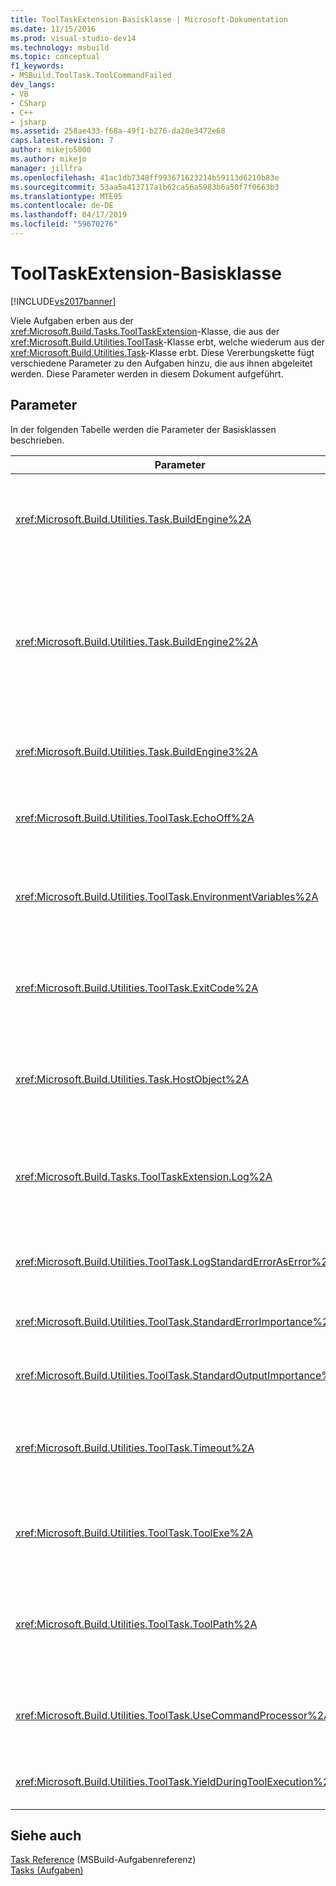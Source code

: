 ```yaml
---
title: ToolTaskExtension-Basisklasse | Microsoft-Dokumentation
ms.date: 11/15/2016
ms.prod: visual-studio-dev14
ms.technology: msbuild
ms.topic: conceptual
f1_keywords:
- MSBuild.ToolTask.ToolCommandFailed
dev_langs:
- VB
- CSharp
- C++
- jsharp
ms.assetid: 258ae433-f68a-49f1-b276-da20e3472e68
caps.latest.revision: 7
author: mikejo5000
ms.author: mikejo
manager: jillfra
ms.openlocfilehash: 41ac1db7348ff993671623214b59113d6210b83e
ms.sourcegitcommit: 53aa5a413717a1b62ca56a5983b6a50f7f0663b3
ms.translationtype: MTE95
ms.contentlocale: de-DE
ms.lasthandoff: 04/17/2019
ms.locfileid: "59670276"
---
```

# <a name="tooltaskextension-base-class"></a>ToolTaskExtension-Basisklasse
[!INCLUDE[vs2017banner](../includes/vs2017banner.md)]

Viele Aufgaben erben aus der <xref:Microsoft.Build.Tasks.ToolTaskExtension>-Klasse, die aus der <xref:Microsoft.Build.Utilities.ToolTask>-Klasse erbt, welche wiederum aus der <xref:Microsoft.Build.Utilities.Task>-Klasse erbt. Diese Vererbungskette fügt verschiedene Parameter zu den Aufgaben hinzu, die aus ihnen abgeleitet werden. Diese Parameter werden in diesem Dokument aufgeführt.  
  
## <a name="parameters"></a>Parameter  
 In der folgenden Tabelle werden die Parameter der Basisklassen beschrieben.  
  
|Parameter|Beschreibung|  
|---------------|-----------------|  
|<xref:Microsoft.Build.Utilities.Task.BuildEngine%2A>|Optionaler <xref:Microsoft.Build.Framework.IBuildEngine> -Parameter.<br /><br /> Gibt die für die Aufgaben verfügbare Build-Engine-Schnittstelle an. Die Build-Engine legt diesen Parameter automatisch fest, damit Aufgaben zurückgerufen werden können.|  
|<xref:Microsoft.Build.Utilities.Task.BuildEngine2%2A>|Optionaler <xref:Microsoft.Build.Framework.IBuildEngine2> -Parameter.<br /><br /> Gibt die für die Aufgaben verfügbare Build-Engine-Schnittstelle an. Die Build-Engine legt diesen Parameter automatisch fest, damit Aufgaben zurückgerufen werden können.<br /><br /> Hierbei handelt es sich um eine benutzerfreundliche Eigenschaft. Daher müssen die von dieser Klasse erbenden Aufgabenautoren den Wert nicht von `IBuildEngine` zu `IBuildEngine2` umwandeln.|  
|<xref:Microsoft.Build.Utilities.Task.BuildEngine3%2A>|Optionaler <xref:Microsoft.Build.Framework.IBuildEngine3> -Parameter.<br /><br /> Gibt die durch den Host bereitgestellte Build-Engine-Schnittstelle an.|  
|<xref:Microsoft.Build.Utilities.ToolTask.EchoOff%2A>|Optionaler `bool` -Parameter.<br /><br /> Bei der Festlegung auf `true` gibt diese Aufgabe **/Q** an die Befehlszeile „cmd.exe“ so weiter, dass die Befehlszeile nicht zu „stdout“ kopiert wird.|  
|<xref:Microsoft.Build.Utilities.ToolTask.EnvironmentVariables%2A>|Optionaler `String`-Arrayparameter.<br /><br /> Ein Array von Paaren von Umgebungsvariablen; durch Gleichheitszeichen getrennt. Diese Variablen werden an die erstellte ausführbare Datei zusätzlich zum regulären Umgebungsblock oder zum ausgewählten Überschreiben hinzugefügt.|  
|<xref:Microsoft.Build.Utilities.ToolTask.ExitCode%2A>|Optionaler schreibgeschützter `Int32`-Ausgabeparameter.<br /><br /> Gibt den durch den ausgeführten Befehl bereitgestellten Exitcode an. Wenn bei der Aufgabe Fehler protokolliert wurden, der Prozess jedoch über einen Exitcode von „0“ (Erfolg) verfügt hat, wird dies auf „-1“ festgelegt.|  
|<xref:Microsoft.Build.Utilities.Task.HostObject%2A>|Optionaler <xref:Microsoft.Build.Framework.ITaskHost> -Parameter.<br /><br /> Gibt die Hostobjektinstanz (kann null sein) an. Die Build-Engine legt diese Eigenschaft fest, wenn die Host-IDE ein Hostobjekt mit dieser bestimmten Aufgabe verknüpft hat.|  
|<xref:Microsoft.Build.Tasks.ToolTaskExtension.Log%2A>|Optionaler schreibgeschützter <xref:Microsoft.Build.Utilities.TaskLoggingHelper>-Parameter.<br /><br /> Ruft eine Instanz einer <xref:Microsoft.Build.Tasks.TaskLoggingHelperExtension>-Klasse ab, die Aufgabenprotokollierungsmethoden enthält.|  
|<xref:Microsoft.Build.Utilities.ToolTask.LogStandardErrorAsError%2A>|Optionaler `bool`-Parameter.<br /><br /> Wenn `true` gegeben ist, werden alle im Standardfehlerstream empfangenen Meldungen als Fehler protokolliert.|  
|<xref:Microsoft.Build.Utilities.ToolTask.StandardErrorImportance%2A>|Optionaler `String` -Parameter.<br /><br /> Wichtigkeit, mit der Text aus dem Standardausgabestream protokolliert wird.|  
|<xref:Microsoft.Build.Utilities.ToolTask.StandardOutputImportance%2A>|Optionaler `String` -Parameter.<br /><br /> Wichtigkeit, mit der Text aus dem Standardausgabestream protokolliert wird.|  
|<xref:Microsoft.Build.Utilities.ToolTask.Timeout%2A>|Virtueller optionaler `Int32`-Parameter.<br /><br /> Gibt die Zeitdauer in Millisekunden an, nach der die ausführbare Datei der Aufgabe beendet wird. Der Standardwert ist `Int.MaxValue`. Dieser gibt an, dass es kein Zeitlimit gibt. Das Zeitlimit wird in Millisekunden angegeben.|  
|<xref:Microsoft.Build.Utilities.ToolTask.ToolExe%2A>|Virtueller optionaler `string`-Parameter.<br /><br /> Projekte implementieren dies möglicherweise zum Überschreiben eines ToolName. Aufgaben überschreiben dies möglicherweise zum Beibehalten des ToolName.|  
|<xref:Microsoft.Build.Utilities.ToolTask.ToolPath%2A>|Optionaler `string` -Parameter.<br /><br /> Gibt den Speicherort an, von wo aus die Aufgabe die zugrunde liegende ausführbare Datei lädt. Wenn dieser Parameter nicht angegeben ist, verwendet die Aufgabe den SDK-Installationspfad, der der Version des Frameworks entspricht, das [!INCLUDE[vstecmsbuild](../includes/vstecmsbuild-md.md)] ausführt.|  
|<xref:Microsoft.Build.Utilities.ToolTask.UseCommandProcessor%2A>|Optionaler `bool` -Parameter.<br /><br /> Wenn die Festlegung auf `true` gegeben ist, erstellt diese Aufgabe eine Batchdatei für die Befehlszeile und führt sie aus, indem der Befehl nicht direkt ausgeführt wird, sondern der Befehlsprozessor verwendet wird.|  
|<xref:Microsoft.Build.Utilities.ToolTask.YieldDuringToolExecution%2A>|Optionaler `bool` -Parameter.<br /><br /> Bei der Festlegung auf `true` ergibt diese Aufgabe den Knoten, wenn dessen Aufgabe ausgeführt wird.|  
  
## <a name="see-also"></a>Siehe auch  
 [Task Reference](../msbuild/msbuild-task-reference.md)  (MSBuild-Aufgabenreferenz)  
 [Tasks (Aufgaben)](../msbuild/msbuild-tasks.md)
